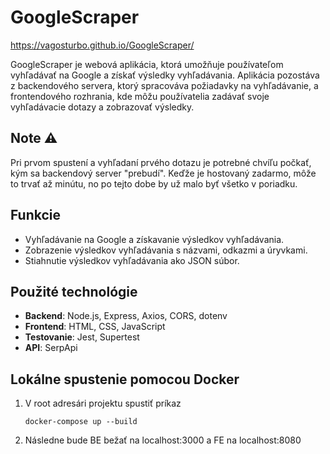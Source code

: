 ﻿# GoogleScraper

https://vagosturbo.github.io/GoogleScraper/

GoogleScraper je webová aplikácia, ktorá umožňuje používateľom vyhľadávať na Google a získať výsledky vyhľadávania. Aplikácia pozostáva z backendového servera, ktorý spracováva požiadavky na vyhľadávanie, a frontendového rozhrania, kde môžu používatelia zadávať svoje vyhľadávacie dotazy a zobrazovať výsledky.

## Note ⚠️
Pri prvom spustení a vyhľadaní prvého dotazu je potrebné chvíľu počkať, kým sa backendový server "prebudí". Keďže je hostovaný zadarmo, môže to trvať až minútu, no po tejto dobe by už malo byť všetko v poriadku.

## Funkcie

- Vyhľadávanie na Google a získavanie výsledkov vyhľadávania.
- Zobrazenie výsledkov vyhľadávania s názvami, odkazmi a úryvkami.
- Stiahnutie výsledkov vyhľadávania ako JSON súbor.

## Použité technológie

- **Backend**: Node.js, Express, Axios, CORS, dotenv
- **Frontend**: HTML, CSS, JavaScript
- **Testovanie**: Jest, Supertest
- **API**: SerpApi

## Lokálne spustenie pomocou Docker

1. V root adresári projektu spustiť príkaz

   ```
   docker-compose up --build
   ```

2. Následne bude BE bežať na localhost:3000 a FE na localhost:8080
